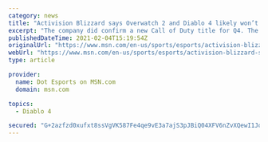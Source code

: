 ```yaml
---
category: news
title: "Activision Blizzard says Overwatch 2 and Diablo 4 likely won’t launch in 2021"
excerpt: "The company did confirm a new Call of Duty title for Q4. The post Activision Blizzard says Overwatch 2 and Diablo 4 likely won’t launch in 2021 appeared first on Dot Esports."
publishedDateTime: 2021-02-04T15:19:54Z
originalUrl: "https://www.msn.com/en-us/sports/esports/activision-blizzard-says-overwatch-2-and-diablo-4-likely-wont-launch-in-2021/ar-BB1doNqH"
webUrl: "https://www.msn.com/en-us/sports/esports/activision-blizzard-says-overwatch-2-and-diablo-4-likely-wont-launch-in-2021/ar-BB1doNqH"
type: article

provider:
  name: Dot Esports on MSN.com
  domain: msn.com

topics:
  - Diablo 4

secured: "G+2azfzd0xufxt8ssVgVK587Fe4qe9vE3a7ajS3pJBiQ04XFV6nZvXQewI1JqPmd79pR3i6Eze5MuPh15YAa0NsT/kNqY96p/boto3EcsItrLnMIo+59hnhOkd5LrrcY3KgvW8HU8+rpb/+dnpt564iCRsU0QWEKJzI0Z/AklxvqernI6nyOmnW/XLTwTp8St/7E3didYEN0v2AdewLewrVpk6Z5dYi+9+R4r1ogUI5YixmG2wDTCBug94KsQUyFPRgXCvZK7KV/di6VGRfTe/7F8jSX0+kjIt2K0EyamDyvnIvAUvUcf+4miyuS26A4OXwx+cjnhrhLuMVRyvtPlzMUSm4WbjmFd1YqYxSMvjA=;zjeBLCWG10S/+5ZW3zGGqA=="
---
```


